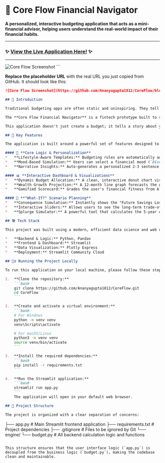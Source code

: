 # 🧭 Core Flow Financial Navigator

**A personalized, interactive budgeting application that acts as a mini-financial advisor, helping users understand the real-world impact of their financial habits.**

---

### ✨ [**View the Live Application Here!**](https://coreflow-app-financial-navigator.streamlit.app/) ✨

---

![Core Flow Screenshot](https://i.imgur.com/your-screenshot-url.png) ```

**Replace the placeholder URL** with the real URL you just copied from GitHub. It should look like this:

```markdown
![Core Flow Screenshot](https://github.com/Ananyagupta1812/CoreFlow/blob/main/assests/dashboard.png)

## 📖 Introduction

Traditional budgeting apps are often static and uninspiring. They tell you *what* you spent, but they fail to show you the *why* behind your habits or the *future consequences* of your choices. 

The **Core Flow Financial Navigator** is a fintech prototype built to solve this problem. It's a dynamic, BI-style dashboard that combines a rule-based budgeting engine with principles of behavioral finance to provide users with a truly personalized and insightful financial planning experience.

This application doesn't just create a budget; it tells a story about your financial health and future potential.

## 🚀 Key Features

The application is built around a powerful set of features designed to be both functional and engaging:

#### 🧠 **Core Logic & Personalization**
*   **Lifestyle-Aware Templates:** Budgeting rules are automatically adjusted for different lifestyles (`Student`, `Working Professional`, `Freelancer`, `Homemaker`).
*   **Mood-Based Simulation:** Users can select a financial mood (`Disciplined`, `Splurge`, `Balanced`) to see in real-time how their attitude affects their budget and future wealth.
*   **Narrative Insights:** Auto-generates a personalized 2-3 sentence summary of the user's financial health, acting like a mini-advisor.

#### 📊 **Interactive Dashboard & Visualizations**
*   **Dynamic Budget Allocation:** A clean, interactive donut chart visualizes the breakdown of necessities, wants, and savings.
*   **Wealth Growth Projection:** A 12-month line graph forecasts the growth of savings, complete with an **inflation-adjusted "real value"** view.
*   **Gamified Scorecard:** Grades the user's financial fitness from A to F with emoji badges and provides a progress bar for their emergency fund.

#### 🔮 **"What-If?" Scenario Planning**
*   **Consequence Simulation:** Instantly shows the "Future Savings Lost" or "Extra Wealth Gained" over 12 months based on the selected mood.
*   **Interactive Sliders:** Allows users to see the long-term trade-offs of adjusting their savings or cutting back on wants.
*   **Splurge Simulator:** A powerful tool that calculates the 5-year opportunity cost of a recurring monthly splurge, demonstrating the power of compound interest.

## 🛠️ Tech Stack

This project was built using a modern, efficient data science and web development stack:

*   **Backend & Logic:** Python, Pandas
*   **Frontend & Dashboard:** Streamlit
*   **Data Visualization:** Plotly Express
*   **Deployment:** Streamlit Community Cloud

## 🏃‍♀️ Running the Project Locally

To run this application on your local machine, please follow these steps:

1.  **Clone the repository:**
    ```bash
    git clone https://github.com/Ananyagupta1812/CoreFlow.git
    cd CoreFlow
    ```

2.  **Create and activate a virtual environment:**
    ```bash
    # For Windows
    python -m venv venv
    venv\Scripts\activate

    # For macOS/Linux
    python3 -m venv venv
    source venv/bin/activate
    ```

3.  **Install the required dependencies:**
    ```bash
    pip install -r requirements.txt
    ```

4.  **Run the Streamlit application:**
    ```bash
    streamlit run app.py
    ```
    The application will open in your default web browser.

## 📂 Project Structure

The project is organized with a clear separation of concerns:

```
├── app.py              # Main Streamlit frontend application
├── requirements.txt    # Project dependencies
├── .gitignore          # Files to be ignored by Git
└── engine/
    └── budget.py       # All backend calculation logic and functions
```

This structure ensures that the user interface logic (`app.py`) is decoupled from the business logic (`budget.py`), making the codebase clean and maintainable.
